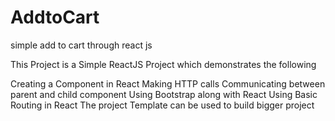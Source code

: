 # AddtoCart
simple add to cart through react js 


This Project is a Simple ReactJS Project which demonstrates the following

Creating a Component in React
Making HTTP calls
Communicating between parent and child component
Using Bootstrap along with React
Using Basic Routing in React
The project Template can be used to build bigger project
